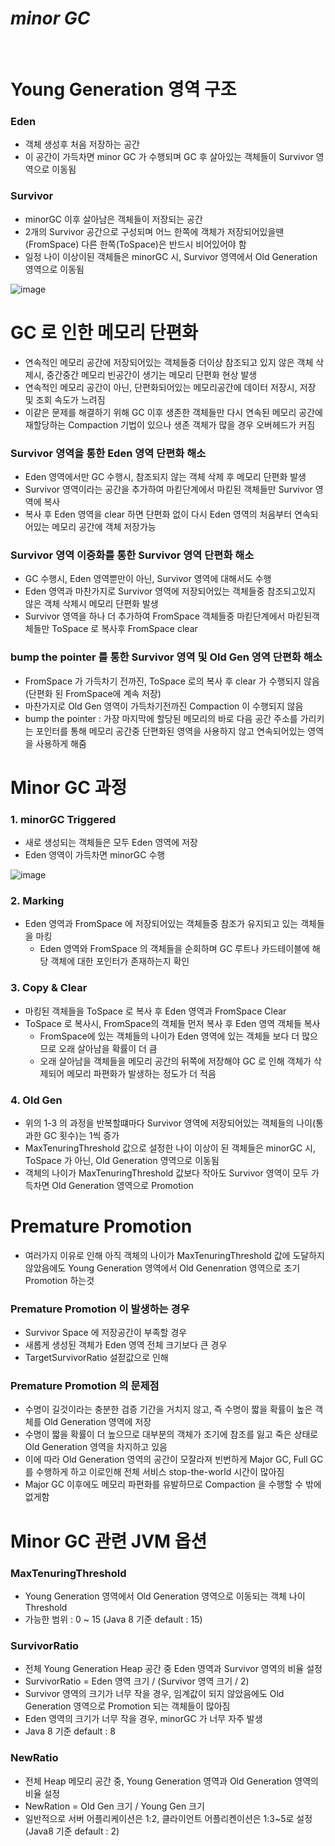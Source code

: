 # ***minor GC***
<br>

# Young Generation 영역 구조
### Eden
* 객체 생성후 처음 저장하는 공간
* 이 공간이 가득차면 minor GC 가 수행되며 GC 후 살아있는 객체들이 Survivor 영역으로 이동됨

### Survivor
* minorGC 이후 살아남은 객체들이 저장되는 공간
* 2개의 Survivor 공간으로 구성되며 어느 한쪽에 객체가 저장되어있을땐(FromSpace) 다른 한쪽(ToSpace)은 반드시 비어있어야 함
* 일정 나이 이상이된 객체들은 minorGC 시, Survivor 영역에서 Old Generation 영역으로 이동됨

![image](https://user-images.githubusercontent.com/48702893/84272026-dadb2e80-ab67-11ea-8e4a-e02591940371.png)

# GC 로 인한 메모리 단편화
* 연속적인 메모리 공간에 저장되어있는 객체들중 더이상 참조되고 있지 않은 객체 삭제시, 중간중간 메모리 빈공간이 생기는 메모리 단편화 현상 발생
* 연속적인 메모리 공간이 아닌, 단편화되어있는 메모리공간에 데이터 저장시, 저장 및 조회 속도가 느려짐
* 이같은 문제를 해결하기 위해 GC 이후 생존한 객체들만 다시 연속된 메모리 공간에 재할당하는 Compaction 기법이 있으나 생존 객체가 많을 경우 오버헤드가 커짐

### Survivor 영역을 통한 Eden 영역 단편화 해소
* Eden 영역에서만 GC 수행시, 참조되지 않는 객체 삭제 후 메모리 단편화 발생
* Survivor 영역이라는 공간을 추가하여 마킫단계에서 마킫된 객체들만 Survivor 영역에 복사
* 복사 후 Eden 영역을 clear 하면 단편화 없이 다시 Eden 영역의 처음부터 연속되어있는 메모리 공간에 객체 저장가능

### Survivor 영역 이중화를 통한 Survivor 영역 단편화 해소
* GC 수행시, Eden 영역뿐만이 아닌, Survivor 영역에 대해서도 수행
* Eden 영역과 마찬가지로 Survivor 영역에 저장되어있는 객체들중 참조되고있지 않은 객체 삭제시 메모리 단편화 발생
* Survivor 영역을 하나 더 추가하여 FromSpace 객체들중 마킫단계에서 마킫된객체들만 ToSpace 로 복사후 FromSpace clear

### bump the pointer 를 통한 Survivor 영역 및 Old Gen 영역 단편화 해소
* FromSpace 가 가득차기 전까진, ToSpace 로의 복사 후 clear 가 수행되지 않음(단편화 된 FromSpace에 계속 저장)
* 마찬가지로 Old Gen 영역이 가득차기전까진 Compaction 이 수행되지 않음
* bump the pointer : 가장 마지막에 할당된 메모리의 바로 다음 공간 주소를 가리키는 포인터를 통해 메모리 공간중 단편화된 영역을 사용하지 않고 연속되어있는 영역을 사용하게 해줌

# Minor GC 과정
### 1. minorGC Triggered
* 새로 생성되는 객체들은 모두 Eden 영역에 저장
* Eden 영역이 가득차면 minorGC 수행

![image](https://user-images.githubusercontent.com/48702893/84272408-54731c80-ab68-11ea-9d67-61c50da8addd.png)

### 2. Marking
* Eden 영역과 FromSpace 에 저장되어있는 객체들중 참조가 유지되고 있는 객체들을 마킹
    * Eden 영역와 FromSpace 의 객체들을 순회하며 GC 루트나 카드테이블에 해당 객체에 대한 포인터가 존재하는지 확인

### 3. Copy & Clear
* 마킹된 객체들을 ToSpace 로 복사 후 Eden 영역과 FromSpace Clear
* ToSpace 로 복사시, FromSpace의 객체들 먼저 복사 후 Eden 영역 객체들 복사
    * FromSpace에 있는 객체들의 나이가 Eden 영역에 있는 객체들 보다 더 많으므로 오래 살아남을 확률이 더 큼
    * 오래 살아남을 객체들을 메모리 공간의 뒤쪽에 저장해야 GC 로 인해 객체가 삭제되어 메모리 파편화가 발생하는 정도가 더 적음

### 4. Old Gen
* 위의 1-3 의 과정을 반복할떄마다 Survivor 영역에 저장되어있는 객체들의 나이(통과한 GC 횟수)는 1씩 증가
* MaxTenuringThreshold 값으로 설정한 나이 이상이 된 객체들은 minorGC 시, ToSpace 가 아닌, Old Generation 영역으로 이동됨
* 객체의 나이가 MaxTenuringThreshold 값보다 작아도 Survivor 영역이 모두 가득차면 Old Generation 영역으로 Promotion

# Premature Promotion
* 여러가지 이유로 인해 아직 객체의 나이가 MaxTenuringThreshold 값에 도달하지 않았음에도 Young Generation 영역에서 Old Genenration 영역으로 조기 Promotion 하는것

### Premature Promotion 이 발생하는 경우
* Survivor Space 에 저장공간이 부족할 경우
* 새롭게 생성된 객체가 Eden 영역 전체 크기보다 큰 경우
* TargetSurvivorRatio 설젇값으로 인해

### Premature Promotion 의 문제점
* 수명이 길것이라는 충분한 검증 기간을 거치지 않고, 즉 수명이 짧을 확률이 높은 객체를 Old Generation 영역에 저장
* 수명이 짧을 확률이 더 높으므로 대부분의 객체가 조기에 참조를 잃고 죽은 상태로 Old Generation 영역을 차지하고 있음
* 이에 따라 Old Generation 영역의 공간이 모잘라져 빈번하게 Major GC, Full GC 를 수행하게 하고 이로인해 전체 서비스 stop-the-world 시간이 많아짐
* Major GC 이후에도 메모리 파편화를 유발하므로 Compaction 을 수행할 수 밖에 없게함

# Minor GC 관련 JVM 옵션
### MaxTenuringThreshold
* Young Generation 영역에서 Old Generation 영역으로 이동되는 객체 나이 Threshold
* 가능한 범위 : 0 ~ 15 (Java 8 기준 default : 15)

### SurvivorRatio
* 전체 Young Generation Heap 공간 중 Eden 영역과 Survivor 영역의 비율 설정
* SurvivorRatio = Eden 영역 크기 / (Survivor 영역 크기 / 2)
* Survivor 영역의 크기가 너무 작을 경우, 임계값이 되지 않았음에도 Old Generation 영역으로 Promotion 되는 객체들이 많아짐
* Eden 영역의 크기가 너무 작을 경우, minorGC 가 너무 자주 발생
* Java 8 기준 default : 8

### NewRatio
* 전체 Heap 메모리 공간 중, Young Generation 영역과 Old Generation 영역의 비율 설정
* NewRation = Old Gen 크기 / Young Gen 크기
* 일반적으로 서버 어플리케이션은 1:2, 클라이언트 어플리켄이션은 1:3~5로 설정(Java8 기준 default : 2)

